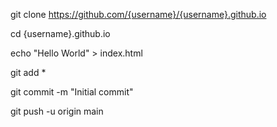 git clone https://github.com/{username}/{username}.github.io

cd {username}.github.io

echo "Hello World" > index.html

git add *

git commit -m "Initial commit"

git push -u origin main
